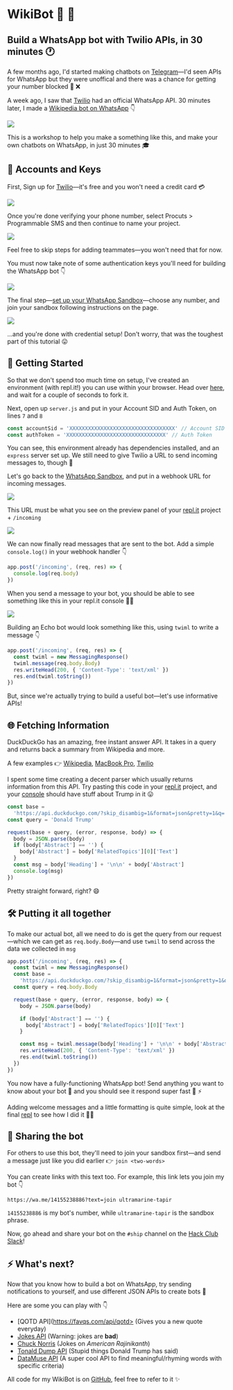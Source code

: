 # WikiBot 💬 🤖

## Build a WhatsApp bot with Twilio APIs, in 30 minutes 🕐

A few months ago, I'd started making chatbots on [Telegram](https://t.me)—I'd seen APIs for WhatsApp but they were unoffical and there was a chance for getting your number blocked 📱 ❌

A week ago, I saw that [Twilio](https://twilio.com) had an official WhatsApp API. 30 minutes later, I made a [Wikipedia bot on WhatsApp](https://wikibot.4ty2.fun) 👇

![](Untitled-b9da3f92-94c0-4f97-8afb-787110d8a9d3.png)

This is a workshop to help you make a something like this, and make your own chatbots on WhatsApp, in just 30 minutes 🎓

## 🔑 Accounts and Keys

First, Sign up for [Twilio](https://www.twilio.com/try-twilio)—it's free and you won't need a credit card 💳

![](screely-1535885763017-fc654067-9557-4bf7-98b5-4337911ff4ba.png)

Once you're done verifying your phone number, select Procuts > Programmable SMS and then continue to name your project.

![](screely-1535885937977-c5a924ec-8cc3-4430-9345-9b5e1dc74ef3.png)

Feel free to skip steps for adding teammates—you won't need that for now.

You must now take note of some authentication keys you'll need for building the WhatsApp bot 👇

![](screely-1535886250966-f68b6cfb-c104-4adf-80e7-4e3f9bd15b5b.png)

The final step—[set up your WhatsApp Sandbox](https://www.twilio.com/console/sms/whatsapp/sandbox)—choose any number, and join your sandbox following instructions on the page.

![](screely-1535886798623-1dac1ba9-c362-4e49-87ab-7bbb6138e8c7.png)

…and you're done with credential setup! Don't worry, that was the toughest part of this tutorial 😛

## 🚀 Getting Started

So that we don't spend too much time on setup, I've created an environment (with repl.it!) you can use within your browser. Head over [here](https://repl.it/@jajoosam/wikibot-start), and wait for a couple of seconds to fork it.

Next, open up `server.js` and put in your Account SID and Auth Token, on lines `7` and `8`

```js
const accountSid = 'XXXXXXXXXXXXXXXXXXXXXXXXXXXXXXXXXX' // Account SID
const authToken = 'XXXXXXXXXXXXXXXXXXXXXXXXXXXXXXXX' // Auth Token
```

You can see, this environment already has dependencies installed, and an `express` server set up. We still need to give Twilio a URL to send incoming messages to, though 🔗

Let's go back to the [WhatsApp Sandbox](https://www.twilio.com/console/sms/whatsapp/sandbox), and put in a webhook URL for incoming messages.

![](Untitled-3ed5263b-c6d8-492b-ba08-b4644ab502cf.png)

This URL must be what you see on the preview panel of your [repl.it](http://repl.it) project + `/incoming`

![](Untitled-1779b21f-9100-4942-b732-320dc48c5f76.png)

We can now finally read messages that are sent to the bot. Add a simple `console.log()` in your webhook handler 👇

```js
app.post('/incoming', (req, res) => {
  console.log(req.body)
})
```

When you send a message to your bot, you should be able to see something like this in your repl.it console 👨‍💻

![](Untitled-163eb09e-e6ab-4910-badb-d8aa0aa789f7.png)

Building an Echo bot would look something like this, using `twiml` to write a message 👇

```js
app.post('/incoming', (req, res) => {
  const twiml = new MessagingResponse()
  twiml.message(req.body.Body)
  res.writeHead(200, { 'Content-Type': 'text/xml' })
  res.end(twiml.toString())
})
```

But, since we're actually trying to build a useful bot—let's use informative APIs!

## 🌐 Fetching Information

DuckDuckGo has an amazing, free instant answer API. It takes in a query and returns back a summary from Wikipedia and more.

A few examples 👉 [Wikipedia](https://api.duckduckgo.com/?skip_disambig=1&format=json&pretty=1&q=Wikipedia), [MacBook Pro](https://api.duckduckgo.com/?skip_disambig=1&format=json&pretty=1&q=MacBook%20Pro), [Twilio](https://api.duckduckgo.com/?skip_disambig=1&format=json&pretty=1&q=Twilio)

I spent some time creating a decent parser which usually returns information from this API. Try pasting this code in your [repl.it](http://repl.it) project, and your [console](https://dsh.re/f7477c) should have stuff about Trump in it 😛

```js
const base =
  'https://api.duckduckgo.com/?skip_disambig=1&format=json&pretty=1&q='
const query = 'Donald Trump'

request(base + query, (error, response, body) => {
  body = JSON.parse(body)
  if (body['Abstract'] == '') {
    body['Abstract'] = body['RelatedTopics'][0]['Text']
  }
  const msg = body['Heading'] + '\n\n' + body['Abstract']
  console.log(msg)
})
```

Pretty straight forward, right? 😄

## 🛠️ Putting it all together

To make our actual bot, all we need to do is get the query from our request—which we can get as `req.body.Body`—and use `twmil` to send across the data we collected in `msg`

```js
app.post('/incoming', (req, res) => {
  const twiml = new MessagingResponse()
  const base =
    'https://api.duckduckgo.com/?skip_disambig=1&format=json&pretty=1&q='
  const query = req.body.Body

  request(base + query, (error, response, body) => {
    body = JSON.parse(body)

    if (body['Abstract'] == '') {
      body['Abstract'] = body['RelatedTopics'][0]['Text']
    }

    const msg = twiml.message(body['Heading'] + '\n\n' + body['Abstract'])
    res.writeHead(200, { 'Content-Type': 'text/xml' })
    res.end(twiml.toString())
  })
})
```

You now have a fully-functioning WhatsApp bot! Send anything you want to know about your bot 🤖 and you should see it respond super fast 💬 ⚡

Adding welcome messages and a little formatting is quite simple, look at the final [repl](https://repl.it/@jajoosam/wikibot) to see how I did it 👨‍💻

## 🔗 Sharing the bot

For others to use this bot, they'll need to join your sandbox first—and send a message just like you did earlier 👉 `join <two-words>`

You can create links with this text too. For example, this link lets you join my bot 👇

    https://wa.me/14155238886?text=join ultramarine-tapir

`14155238886` is my bot's number, while `ultramarine-tapir` is the sandbox phrase.

Now, go ahead and share your bot on the `#ship` channel on the [Hack Club Slack](https://slack.hackclub.com)!

## ⚡ What's next?

Now that you know how to build a bot on WhatsApp, try sending notifications to yourself, and use different JSON APIs to create bots 🤖

Here are some you can play with 👇

- [QOTD API](https://favqs.com/api/qotd> (Gives you a new quote everyday)
- [Jokes API](https://08ad1pao69.execute-api.us-east-1.amazonaws.com/dev/random_joke) (Warning: jokes are **bad**)
- [Chuck Norris](https://api.chucknorris.io/jokes/random) (Jokes on _American Rajinikanth_)
- [Tonald Dump API](https://api.tronalddump.io/random/quote) (Stupid things Donald Trump has said)
- [DataMuse API](https://www.datamuse.com/api) (A super cool API to find meaningful/rhyming words with specific criteria)

All code for my WikiBot is on [GitHub](https://github.com/jajoosam/wikibot), feel free to refer to it ✨
